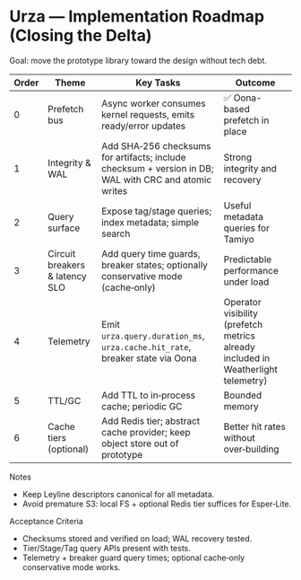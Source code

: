 # Urza — Implementation Roadmap (Closing the Delta)

Goal: move the prototype library toward the design without tech debt.

| Order | Theme | Key Tasks | Outcome |
| --- | --- | --- | --- |
| 0 | Prefetch bus | Async worker consumes kernel requests, emits ready/error updates | ✅ Oona-based prefetch in place |
| 1 | Integrity & WAL | Add SHA‑256 checksums for artifacts; include checksum + version in DB; WAL with CRC and atomic writes | Strong integrity and recovery |
| 2 | Query surface | Expose tag/stage queries; index metadata; simple search | Useful metadata queries for Tamiyo |
| 3 | Circuit breakers & latency SLO | Add query time guards, breaker states; optionally conservative mode (cache‑only) | Predictable performance under load |
| 4 | Telemetry | Emit `urza.query.duration_ms`, `urza.cache.hit_rate`, breaker state via Oona | Operator visibility (prefetch metrics already included in Weatherlight telemetry) |
| 5 | TTL/GC | Add TTL to in‑process cache; periodic GC | Bounded memory |
| 6 | Cache tiers (optional) | Add Redis tier; abstract cache provider; keep object store out of prototype | Better hit rates without over‑building |

Notes
- Keep Leyline descriptors canonical for all metadata.
- Avoid premature S3: local FS + optional Redis tier suffices for Esper‑Lite.

Acceptance Criteria
- Checksums stored and verified on load; WAL recovery tested.
- Tier/Stage/Tag query APIs present with tests.
- Telemetry + breaker guard query times; optional cache‑only conservative mode works.

